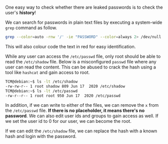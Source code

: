 
One easy way to check whether there are leaked passwords is to check the user's **history**!

We can search for passwords in plain text files by executing a system-wide `grep` command as follow.

```bash
grep --color=auto -rnw '/' -ie "PASSWORD" --color=always 2> /dev/null
```

This will also colour code the text in red for easy identification.

While any user can access the `/etc/passwd` file, only root should be able to read the `/etc/shadow` file. Below is a misconfigured `passwd` file where any user can read the content. This can be abused to crack the hash using a tool like `hashcat` and gain access to root.

```bash
TCM@debian:~$ ls -lt /etc/shadow
-rw-rw-r-- 1 root shadow 809 Jun 17  2020 /etc/shadow
TCM@debian:~$ ls -lt /etc/passwd
-rw-r--r-- 1 root root 950 Jun 17  2020 /etc/passwd
```

In addition, if we can write to either of the files, we can remove the `x` from the `/etc/passwd` file. **If there is no placeholder, it means there's no password**. We can also edit user ids and groups to gain access as well. If we set the user id to 0 for our user, we can become the root.

If we can edit the `/etc/shadow` file, we can replace the hash with a known hash and login with the password. 